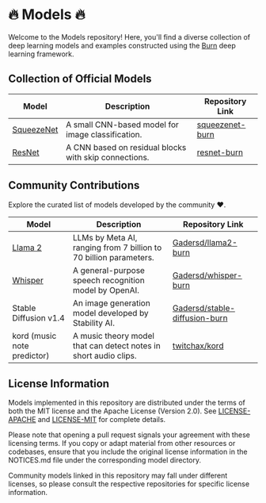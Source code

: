 # 🔥 Models 🔥

Welcome to the Models repository! Here, you'll find a diverse collection of deep learning models and
examples constructed using the [Burn](https://github.com/burn-rs/burn) deep learning framework.

## Collection of Official Models

| Model                                          | Description                                       | Repository Link                              |
| ---------------------------------------------- | ------------------------------------------------- | -------------------------------------------- |
| [SqueezeNet](https://arxiv.org/abs/1602.07360) | A small CNN-based model for image classification. | [squeezenet-burn](squeezenet-burn/README.md) |
| [ResNet](https://arxiv.org/abs/1512.03385)     | A CNN based on residual blocks with skip connections. | [resnet-burn](resnet-burn/README.md) |

## Community Contributions

Explore the curated list of models developed by the community ♥.

| Model                                       | Description                                                       | Repository Link                                                                   |
| ------------------------------------------- | ----------------------------------------------------------------- | --------------------------------------------------------------------------------- |
| [Llama 2](https://arxiv.org/abs/2307.09288) | LLMs by Meta AI, ranging from 7 billion to 70 billion parameters. | [Gadersd/llama2-burn](https://github.com/Gadersd/llama2-burn)                     |
| [Whisper](https://arxiv.org/abs/2212.04356) | A general-purpose speech recognition model by OpenAI.             | [Gadersd/whisper-burn](https://github.com/Gadersd/whisper-burn)                   |
| Stable Diffusion v1.4                       | An image generation model developed by Stability AI.              | [Gadersd/stable-diffusion-burn](https://github.com/Gadersd/stable-diffusion-burn) |
| kord (music note predictor)                 | A music theory model that can detect notes in short audio clips.  | [twitchax/kord](https://github.com/twitchax/kord)                                 |

## License Information

Models implemented in this repository are distributed under the terms of both the MIT license and
the Apache License (Version 2.0). See [LICENSE-APACHE](./LICENSE-APACHE) and
[LICENSE-MIT](./LICENSE-MIT) for complete details.

Please note that opening a pull request signals your agreement with these licensing terms. If you
copy or adapt material from other resources or codebases, ensure that you include the original
license information in the NOTICES.md file under the corresponding model directory.

Community models linked in this repository may fall under different licenses, so please consult the
respective repositories for specific license information.
